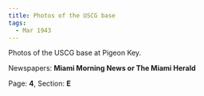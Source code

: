 ```yaml
---  
title: Photos of the USCG base  
tags:  
  - Mar 1943  
---  
```

  
Photos of the USCG base at Pigeon Key.  
  
Newspapers: **Miami Morning News or The Miami Herald**  
  
Page: **4**, Section: **E** 
